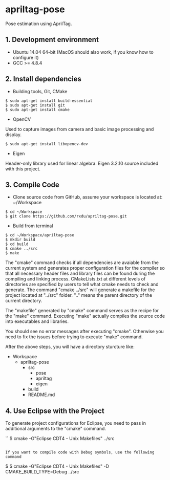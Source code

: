 # apriltag-pose

Pose estimation using AprilTag.

## 1. Development environment

* Ubuntu 14.04 64-bit (MacOS should also work, if you know how to configure it)
* GCC >= 4.8.4

## 2. Install dependencies

* Building tools, Git, CMake
```
$ sudo apt-get install build-essential
$ sudo apt-get install git
$ sudo apt-get install cmake
```

* OpenCV

Used to capture images from camera and basic image processing and display.

```
$ sudo apt-get install libopencv-dev
```

* Eigen

Header-only library used for linear algebra. Eigen 3.2.10 source included with this project.

## 3. Compile Code

* Clone source code from GitHub, assume your workspace is located at: ~/Workspace
```
$ cd ~/Workspace
$ git clone https://github.com/rxdu/apriltag-pose.git
```

* Build from terminal
```
$ cd ~/Workspace/apriltag-pose
$ mkdir build
$ cd build
$ cmake ../src
$ make
```

The "cmake" command checks if all dependencies are avaiable from the current system and generates proper configuration files for the compiler so that all necessary header files and library files can be found during the compiling and linking process. CMakeLists.txt at different levels of directories are specified by users to tell what cmake needs to check and generate. The command "cmake ../src" will generate a makefile for the project located at "../src" folder. ".." means the parent directory of the current directory.

The "makefile" generated by "cmake" command serves as the recipe for the "make" command. Executing "make" actually compiles the source code into executables and libraries.

You should see no error messages after executing "cmake". Otherwise you need to fix the issues before trying to execute "make" command.

After the above steps, you will have a directory sturcture like:

- Workspace
  - apriltag-pose
    - src
      - pose
      - apriltag
      - eigen
    - build
    - README.md

## 4. Use Eclipse with the Project

To generate project configurations for Eclipse, you need to pass in additional arguments to the "cmake" command.

``
$ cmake -G"Eclipse CDT4 - Unix Makefiles" ../src
```

If you want to compile code with Debug symbols, use the following command

```
$ $ cmake -G"Eclipse CDT4 - Unix Makefiles" -D CMAKE_BUILD_TYPE=Debug ../src
```
